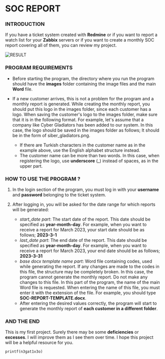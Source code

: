 # SOC REPORT

### INTRODUCTION

If you have a ticket system created with **Redmine** or if you want to report a watch list for your **Zabbix** servers or if you want to create a monthly SOC report covering all of them, you can review my project.

![RESULT](https://github.com/okay-kurtkaya/soc-report/blob/main/REPORT-RESULTS/12.png)

### PROGRAM REQUIREMENTS

* Before starting the program, the directory where you run the program should have the **images** folder containing the image files and the main **Word** file.

* If a new customer arrives, this is not a problem for the program and a monthly report is generated. While creating the monthly report, you should put this logo in the images folder, since each customer has a logo. When saving the customer's logo to the images folder, make sure that it is in the following format. For example, let's assume that a company like Cyber Gladiators has been added to our system. In this case, the logo should be saved in the images folder as follows; It should be in the form of siber_gladiators.png.
  * If there are Turkish characters in the customer name as in the example above, use the English alphabet structure instead.
  * The customer name can be more than two words. In this case, when registering the logo, use **underscore** (_) instead of spaces, as in the upper part.

### HOW TO USE THE PROGRAM ?

1. In the login section of the program, you must log in with your **username** and **password** belonging to the ticket system.

2. After logging in, you will be asked for the date range for which reports will be generated:
    * _start_date part_: The start date of the report. This date should be specified as **year-month-day**. For example, when you want to receive a report for March 2023, your start date should be as follows; **2023-3-1**
    * _last_date part_: The end date of the report. This date should be specified as **year-month-day**. For example, when you want to receive a report for March 2023, your end date should be as follows; **2023-3-31**
    * _base docx template name part_: Word file containing codes, used while generating the report. If any changes are made to the codes in this file, the structure may be completely broken. In this case, the program cannot generate the monthly report. Do not make any changes to this file. In this part of the program, the name of the main Word file is requested. When entering the name of this file, you must enter it with the extension of the file. For example, you should type **SOC-REPORT-TEMPLATE.docx**.
    * After entering the desired values correctly, the program will start to generate the monthly report of **each customer in a different folder**.


### AND THE END

This is my first project. Surely there may be some **deficiencies** or **excesses**. I will improve them as I see them over time. I hope this project will be a helpful resource for you.

`printf(n3gat1v3o)`
